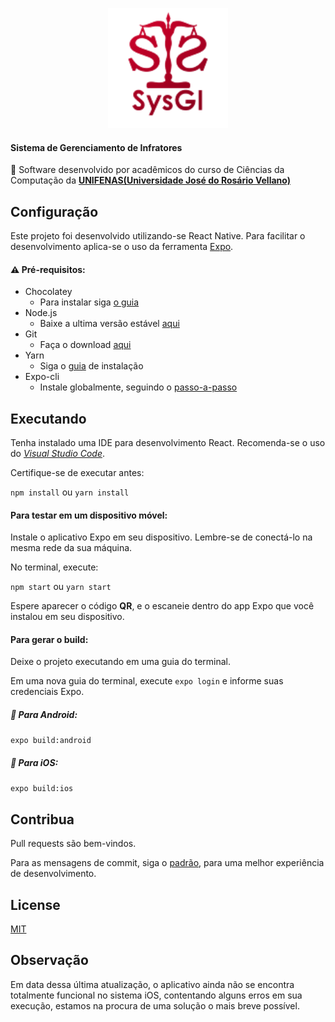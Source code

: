 <p align="center">
    <img src="/src/assets/icon.png" alt="SysGI" width="192" height="192" />
</p>

#### Sistema de Gerenciamento de Infratores

:star2: Software desenvolvido por acadêmicos do curso de Ciências da Computação da [**UNIFENAS(Universidade José do Rosário Vellano)**](https://www.unifenas.br/)

## Configuração

Este projeto foi desenvolvido utilizando-se React Native. Para facilitar o desenvolvimento aplica-se o uso da ferramenta [Expo](https://docs.expo.io/).

#### :warning: Pré-requisitos:

- Chocolatey
  - Para instalar siga [o guia](https://chocolatey.org/install)
- Node.js
  - Baixe a ultima versão estável [aqui](https://nodejs.org/en/download/)
- Git
  - Faça o download [aqui](https://git-scm.com/downloads)
- Yarn
  - Siga o [guia](https://classic.yarnpkg.com/en/docs/install/) de instalação
- Expo-cli
  - Instale globalmente, seguindo o [passo-a-passo](https://docs.expo.io/get-started/installation/)

## Executando

Tenha instalado uma IDE para desenvolvimento React. Recomenda-se o uso do [_Visual Studio Code_](https://code.visualstudio.com/download).

Certifique-se de executar antes:

`npm install` ou `yarn install`

#### Para testar em um dispositivo móvel:

Instale o aplicativo Expo em seu dispositivo. Lembre-se de conectá-lo na mesma rede da sua máquina.

No terminal, execute:

`npm start` ou `yarn start`

Espere aparecer o código **QR**, e o escaneie dentro do app Expo que você instalou em seu dispositivo.

#### Para gerar o build:

Deixe o projeto executando em uma guia do terminal.

Em uma nova guia do terminal, execute `expo login` e informe suas credenciais Expo.

##### :robot: Para Android:

`expo build:android`

##### :apple: Para iOS:

`expo build:ios`

## Contribua

Pull requests são bem-vindos.

Para as mensagens de commit, siga o [padrão](https://gist.github.com/crissilvaeng/dfb5b14f8eb2c25df4fd8a49f4f03252), para uma melhor experiência de desenvolvimento.

## License

[MIT](https://choosealicense.com/licenses/mit/)

## Observação

Em data dessa última atualização, o aplicativo ainda não se encontra totalmente funcional no sistema iOS, contentando alguns erros em sua execução, estamos na procura de uma solução o mais breve possível.
